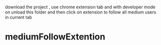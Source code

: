download the project , use chrome extension tab and with developer mode on unload this folder
and then click on extension to follow all medium  users in current tab
# mediumFollowExtention
